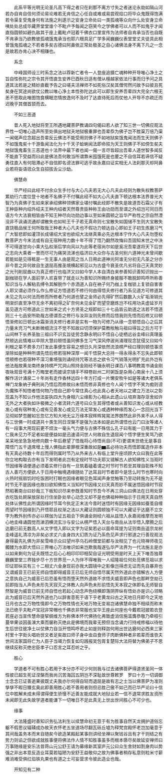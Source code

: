<!-- { "loadSidebar": true } -->
　　此系平等光明无论圣凡高下得之者只在刹那不离方寸失之者迷沦永劫如隔山河若办自肯自信何须论易论难若无肯信之心任自或难或易尝观焰口将毕众鬼既得饱满若令渠复受鬼身何有法施之利遂示之安身立命处曰一类孤魂等众向什么处安身立命咦处处总成华藏界堂堂谁个不毗卢予每闻之窃笑今之学佛者可以人而不如鬼乎才闻直指圆顿如避仇敌其于座上戴毗卢冠着千佛衣口里宣传为法师者自肯承当否也自既不肯承当乃欲教彼孤魂饿鬼承当也耶六根具足广学多闻巍巍仪表堂堂丈夫徒具此相曾饿鬼孤魂之不若者多矣古德曰阿鼻依正常处极圣之自心诸佛法身不离下凡之一念是故若办肯心决不相赚也。

　　系念

　　中峰国师设三时系念之法以荐新亡者令一人登座追摄亡魂种种开导唯心净土之旨自性弥陀之宗令其开悟直生安养巳酉秋日适有僧从檀越家依法行事而归予问之具道其法若是之精妙直截予告之曰嗟夫活禅师不如死俗汉矣其僧愕然问故予曰彼且死矣身在冥途尚欲仗公教以唯心净土本性弥陀达此可以即生安养吾辈四大完全六根无恙不思取此唯图饱食横眠恣情放逸何不及时了达直待死后而仗他人开导不亦疏迁而迟晚乎其僧首颔而去。

　　不如三恶道

　　昔人死入地狱将至王所遇地藏菩萨教诵四句偈曰若人欲了知三世一切佛应观法界性一切唯心造声所至处俱出地狱夫地狱极重罪也吾辈忝为佛子岂不胜渠万倍乃渠一闻偈声应念超出吾辈反云佛法不能受用则佛子不如地狱矣饿鬼闻法而生天则佛子不如饿鬼矣十千游鱼闻法化为十千天子蛤蜊闻法即命殒为天王则佛子不如傍生矣夫地狱饿鬼畜生三恶道也十法界中最下者也闻一偈一言尽皆超出吾辈人道世智多闻反不能直下受益而曰此是佛法吾何敢当所谓靠米囤饿死是也要之不自信耳若谛信不疑勇往直入有何阻滞必不自信即名谤法罪可逃乎故永嘉曰证实相无人法刹那灭却阿鼻业若将妄语诳众生自招拔舌尘沙劫。

　　佛慧命

　　华严经曰此经不付余众生手付与大心凡夫若无大心凡夫此经则为散失权教菩萨累劫行六度位登十地者不名佛子不付嘱此经不如大心凡夫直下顿达根本法界普光大智乃为真佛子生如来家承绍佛种领佛家业堪付嘱此经即不散失是故道吾石霜父子有王种臣种内绍外绍夫王种内绍者天然尊贵臣种称王由功勋而至谓之外绍岂可同日而语方今大法衰相皆由不知王种尽向功勋边事以至如来圆顿之旨华严称性之宗自然湮没非不讽诵流通却谓散失也如轮王千子若无真命则七宝散失如国储不生则大宝散失直饶极品侯王何所取哉王种者大心凡夫也不假功力顿达自心即如王子初生炼磨习气广大智悲即如灌顶长成堪绍大宝也欲绍大法继真乘必先达根本宁作大心凡夫勿堕权教菩萨方今末法或有自无宿种用力数十年不得了悟乃翻然改悔曰吾固知末世之中决不可得遂甘向小乘大弘权渐后学向风以为此等老宿尚尔如是奚况吾辈遂将天下后世之志向大乘者一罟而尽可为痛哭流涕也临济曰大众你与古圣何别六道神光未曾间歇若能如是见得秪是一生无事人由是观之当人日用此道神光阿谁无分初无凡圣之分亦非今昔之异何故自生退屈高推圣境横起邪见以为古盛今衰圣优凡劣将自己天真灵妙之光刊削屈曲以为真正修行也临济又曰如今学人本自清白来参善知识善知识抛出一副枷锁在学人面前学人欢喜带了就走以为善知识所赐终身披服不敢脱卸鸣呼所称善知识当与人解粘去缚令其解脱作个赤洒道人自在衲子何乃枷上复枷锁上复锁自害害人耶又谓必须作么作么修证方悟道若不修行何由得悟夫修行者乃系见道方可修道其未见之先以何法而修而所修者乃何道也譬之金师必先得矿然后数数入火矿垢渐销光明渐炽直至净尽无余不离初得之矿奈何未见金矿而望空磨炼岂不枉用功夫虚延岁月盖见道方可修道此三世如来之式十方贤圣之规即如三十七品皆云助道之法若不悟道则三十七品安所助哉古德谓吾之修行与汝异汝则先修而后悟我则先悟而后修又曰顿悟渐修如日顿出冰霜渐消夫修行者非是实有一物为可修乃从缘一念顿悟自心之后其力量未充习气未断微细流注不觉不知故曰切须保护莫教枨触马祖曰得旨之后方可于山间林下长养圣胎三祖曰不识玄旨徒劳念静永明曰不悟自心徒栖远谷圭峰曰真理虽然顿达此情难以卒除大慧曰顿悟虽同佛多生习气深风停波尚涌理现念犹侵又曰如今利根之辈不费多力打发此事便生容易之想日久月深依然流浪楞严经曰理则顿悟事须渐除如是种种所谓先悟后修若宿种深厚一闻千悟获大总持一得永得永不忘失此即顿悟顿修也若宿种不深习重境强则诵经持咒等法总之欲令习气销落光明扩充此外岂有他法哉故黄龙南终身持楞严咒洞山照持金刚经不辍永明日课百八事明教嵩书诵金刚夜咏观音号满十万晦堂老而披读宗镜手不释卷赵州二时粥饭是杂用心南泉十八上须解作活计涌泉二十年尚有走作香林远四十年方打成一片懒安牧牛如是等诸大老俱系禅门龙象衲子典刑尚乃悟后而修故曰未悟而修非真修也今人闻个悟字不笑为痴则谤为魔殊不知悟者悟何物乃悟自己即今常住真心也此真心者天地以之建立万法以之彰现盖为不知认作他法妄执四大为身相六尘缘影为心相从此遗山认培弃海存沤舍如许无外之大者执如许极微之小者流转六道号曰众生其得悟者或从善知识发心或从经教发心或有宿种发心或有见善发心或见万法无常发心或遇种种缘而发心一念回光当下见彻如梦忽醒如忘忽忆方知大地无尘万缘本寂辉辉晃晃法界朗然此非外来不从人得与三世佛一时成道共十类生同日涅槃不是强为法本如是此所谓悟也云门曰汝等诸人有一段事大用现前更不烦汝一毫头气力便与古佛不殊信么孔子曰有能一日用其力于仁我未见力不足者如是便益如是迅速请问世人何故自生退屈闻个悟字便生笑骂乃欲呆呆地坐急急地修向数十年后悬望了悟哉将心待悟尚自(不可)更谓末世绝无是事自障悟门五千退席增上慢人佛指此辈罪根深重故如是▆盖必待功夫而悟即属造作非本有天真必待数十年后而得则属时节乃从外来古人有临上堂升座顷顾大众曰我在此等你立地构取去亦有当下发明者此岂有定规时节功夫耶又错解古人欲知佛性义当观时节因缘等语便道必须着实修行自有一旦筑着磕着谓之时节时节若至其理自彰殊不知古人善巧方便欲人于日用中触境遇缘随处了达耳且时节者即今是恁么时节也寒时向火热时摇扇饥时吃饭困时打眠也因缘者眼见色耳闻声身觉触等乃至动转施为无不是时节无不是因缘也故曰欲知佛性义当知时节因缘又曰天真而妙不属迷悟因缘时节寂然昭著南台曰妙哉三下板知识尽来参既善知时节吾今不再三洞山曰佛法在日用处穿衣吃饭处屙屎放尿处行住坐卧处举心动念又却不是也佛祖种种指示于日用天真自然处体认佛性此所谓因缘时节耳今执定正末法今昔时迷悟时有因缘无因缘如蚕茧自缠而望时节因缘到乃开悟耶且权渐之法以大藏证则圆顿独不可以大藏证乎达磨不立文字为教外别传亦必以楞伽为证五祖会下俱诵金刚经六祖从兹悟入永嘉阅维摩而发明心地圭峰诵圆觉而涕泗横流玄沙与安公从楞严悟入天台与南岳从法华悟入摩腾之后达磨已前无数高人从文字悟入即以文字为证矣若必以面命耳提为证则南岳遥宗龙树圭峰遥礼清凉为非矣必求丈六金身四大幻质为证乃系色见声求行邪道之行善现观法身得最先礼佛为非矣雪峰示众曰望州亭乌石岭僧堂前都与汝相见了也元晓禅师夜见髑髅为水即大悟曰三界唯心万法唯识如来岂欺我哉遂弘华严法界为一代法施主是亦以如来剩句为证夫既悟之后心心相印印印相契自证光明受用是时天上天下唯吾独尊巍巍堂堂三界独步尽十方世界觅一人为伴不得唯我一人绍隆祖位何处觅佛觅祖以求印证耶纵实有三十二相丈六金身现前亦我大圆镜中之影像岂得虑无证而先自暴弃也又谓威音王已前无师自悟即得威音王已后无师自悟尽属天然外道此亦错解古人方便之意执自己为威音已后恐虽有悟而堕天然外道故不求悟夫威音即声色也那畔空劫已前即指当人声色未形先天寂灭之体教人向声色未形前悟先天本寂之体即名无师智自然智是为威音已前无师自悟也若起心动念声色绕横即落阴界纵有悟处亦是识心领略此为威音已后天然外道也乃以辞害意死于语下乎老黄龙曰古之天地日月即今之天地日月也古之万物性情即今之万物性情也天地万物无变易岂诸佛慧命独不相续而称末法已绝乎夫毗卢宝冠非常帽也千佛衣非常服也宝华王座此何座也今戴若冠披若衣登若座必当宣传慧命提挈纲维方为称佛本怀代佛扬化弗致虚消信施滥膺恭敬乃牵枝引蔓举果谈因虽演大乘而屡称灭绝此是佛境而我辈无预但当念诵力行持戒修福以待他生后世往彼净土以仗佛力自当开悟鸣呼若止如是则释迦何用出世达磨何必西来三家村里十字街头唱劝世文者足矣故曰师子身中虫自食师子肉断佛种者非若辈而谁欤夫世间法家国将亡为人臣子当竭力恢复如勾践报吴包胥复楚际大法将替为佛弟子不思继续反称灭绝忠臣孝子口忍言之耳忍听之乎。

　　胜心

　　学道者不可有胜心若用于本分亦不可少何则我与过去诸佛菩萨得道贤圣同一体性彼已超生死证涅槃而我尚沉苦海囚五阴岂不深耻故世尊敕罗　罗曰十方一切调御士念念已证善逝果彼既丈夫我亦尔何得自轻而退屈是故有志之士当以佛菩萨为准则孳孳不暇日臻玄奥此即善用胜心若不善用者则但忌胜己傲不如己而已华严论曰十信位中胜解未成未得谓得便生骄慢不近善友能成就大地狱业若一信不退常求胜友资所未闻即无此失故学道者能谦下一切唯日不足此真无上世出世间胜心不可少也。

　　缘事

　　大法隆盛时善知识务弘法利生以续慧命初无意于有为胜事自然天龙拥护道俗忘躯不假思议辐辏成办故天衣怀老五坐道场尽翻瓦砾丘墟为释梵宫殿怀老岂加毫意于其间哉盖务本而末自随矣今欲造某殿起某事则讲经坐禅以聚钱谷且有才干则结之有势力则谄之但欲成就胜事便将佛法作人情不知胜事虽多而根本隳尽矣故延安禅师曰万事随缘是安乐法昔蒋山元公舒王请为募缘新其室庐元公曰众生舍财如割身肉以势强之非出本意反造业耳莫若隘陋为安舒王益敬仰之故为佛事者稍存私意则粒米寸薪难消难受俱红焰铁丸果也有道之士可妄营求令彼此造业也哉。

　　开知见有二种

